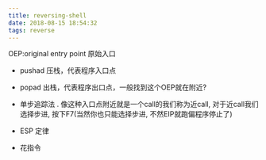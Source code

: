 ```yaml
---
title: reversing-shell
date: 2018-08-15 18:54:32
tags: reverse
---
```


OEP:original entry point 原始入口
- pushad 压栈，代表程序入口点
- popad 出栈，代表程序出口点，一般找到这个OEP就在附近?

- 单步追踪法
  . 像这种入口点附近就是一个call的我们称为近call, 对于近call我们选择步进, 按下F7(当然你也只能选择步进, 不然EIP就跑偏程序停止了)
 
- ESP 定律

- 花指令
